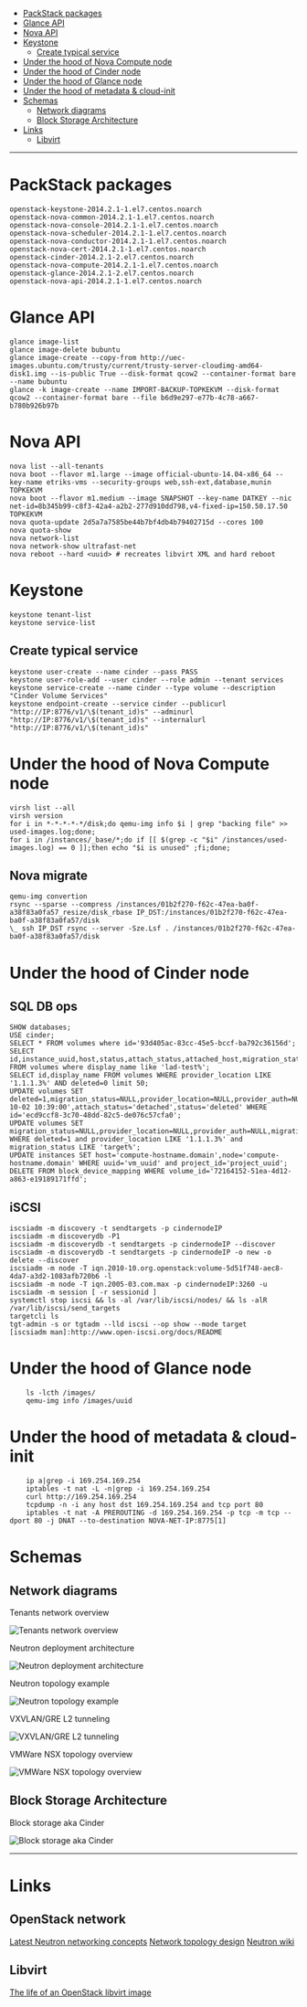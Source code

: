 <!-- TOC depth:6 withLinks:1 updateOnSave:1 -->

- [PackStack packages](#packstack-packages)
- [Glance API](#glance-api)
- [Nova API](#nova-api)
- [Keystone](#keystone)
	- [Create typical service](#create-typical-service)
- [Under the hood of Nova Compute node](#under-the-hood-of-nova-compute-node)
- [Under the hood of Cinder node](#under-the-hood-of-cinder-node)
- [Under the hood of Glance node](#under-the-hood-of-glance-node)
- [Under the hood of metadata & cloud-init](#under-the-hood-of-metadata-cloud-init)
- [Schemas](#schemas)
	- [Network diagrams](#network-diagrams)
	- [Block Storage Architecture](#block-storage-architecture)
- [Links](#links)
	- [Libvirt](#libvirt)

<!-- /TOC -->
****************************************

# PackStack packages
	openstack-keystone-2014.2.1-1.el7.centos.noarch
	openstack-nova-common-2014.2.1-1.el7.centos.noarch
	openstack-nova-console-2014.2.1-1.el7.centos.noarch
	openstack-nova-scheduler-2014.2.1-1.el7.centos.noarch
	openstack-nova-conductor-2014.2.1-1.el7.centos.noarch
	openstack-nova-cert-2014.2.1-1.el7.centos.noarch
	openstack-cinder-2014.2.1-2.el7.centos.noarch
	openstack-nova-compute-2014.2.1-1.el7.centos.noarch
	openstack-glance-2014.2.1-2.el7.centos.noarch
	openstack-nova-api-2014.2.1-1.el7.centos.noarch

# Glance API
	glance image-list
	glance image-delete bubuntu
	glance image-create --copy-from http://uec-images.ubuntu.com/trusty/current/trusty-server-cloudimg-amd64-disk1.img --is-public True --disk-format qcow2 --container-format bare --name bubuntu
	glance -k image-create --name IMPORT-BACKUP-TOPKEKVM --disk-format qcow2 --container-format bare --file b6d9e297-e77b-4c78-a667-b780b926b97b

# Nova API
	nova list --all-tenants
	nova boot --flavor m1.large --image official-ubuntu-14.04-x86_64 --key-name etriks-vms --security-groups web,ssh-ext,database,munin TOPKEKVM
	nova boot --flavor m1.medium --image SNAPSHOT --key-name DATKEY --nic net-id=8b345b99-c8f3-42a4-a2b2-277d910dd798,v4-fixed-ip=150.50.17.50 TOPKEKVM
	nova quota-update 2d5a7a7585be44b7bf4db4b79402715d --cores 100
	nova quota-show
	nova network-list
	nova network-show ultrafast-net
	nova reboot --hard <uuid> # recreates libvirt XML and hard reboot

# Keystone
	keystone tenant-list
	keystone service-list
## Create typical service
	keystone user-create --name cinder --pass PASS
	keystone user-role-add --user cinder --role admin --tenant services
	keystone service-create --name cinder --type volume --description "Cinder Volume Services"
	keystone endpoint-create --service cinder --publicurl "http://IP:8776/v1/\$(tenant_id)s" --adminurl "http://IP:8776/v1/\$(tenant_id)s" --internalurl "http://IP:8776/v1/\$(tenant_id)s"

# Under the hood of Nova Compute node
	virsh list --all
	virsh version
	for i in *-*-*-*-*/disk;do qemu-img info $i | grep "backing file" >> used-images.log;done;
	for i in /instances/_base/*;do if [[ $(grep -c "$i" /instances/used-images.log) == 0 ]];then echo "$i is unused" ;fi;done;
## Nova migrate
	qemu-img convertion
	rsync --sparse --compress /instances/01b2f270-f62c-47ea-ba0f-a38f83a0fa57_resize/disk_rbase IP_DST:/instances/01b2f270-f62c-47ea-ba0f-a38f83a0fa57/disk
	\_ ssh IP_DST rsync --server -Sze.Lsf . /instances/01b2f270-f62c-47ea-ba0f-a38f83a0fa57/disk

# Under the hood of Cinder node
## SQL DB ops
	SHOW databases;
	USE cinder;
	SELECT * FROM volumes where id='93d405ac-83cc-45e5-bccf-ba792c36156d';
	SELECT id,instance_uuid,host,status,attach_status,attached_host,migration_status FROM volumes where display_name like 'lad-test%';
	SELECT id,display_name FROM volumes WHERE provider_location LIKE '1.1.1.3%' AND deleted=0 limit 50;
	UPDATE volumes SET deleted=1,migration_status=NULL,provider_location=NULL,provider_auth=NULL,mountpoint=NULL,instance_uuid=NULL,deleted_at='2015-10-02 10:39:00',attach_status='detached',status='deleted' WHERE id='ecd9ccf8-3c70-48dd-82c5-de076c57cfa0';
	UPDATE volumes SET migration_status=NULL,provider_location=NULL,provider_auth=NULL,migration_status=NULL,mountpoint=NULL,instance_uuid=NULL,attach_status='detached' WHERE deleted=1 and provider_location LIKE '1.1.1.3%' and migration_status LIKE 'target%';
	UPDATE instances SET host='compute-hostname.domain',node='compute-hostname.domain' WHERE uuid='vm_uuid' and project_id='project_uuid';
	DELETE FROM block_device_mapping WHERE volume_id='72164152-51ea-4d12-a863-e19189171ffd';
## iSCSI
	iscsiadm -m discovery -t sendtargets -p cindernodeIP
	iscsiadm -m discoverydb -P1
	iscsiadm -m discoverydb -t sendtargets -p cindernodeIP --discover
	iscsiadm -m discoverydb -t sendtargets -p cindernodeIP -o new -o delete --discover
	iscsiadm -m node -T iqn.2010-10.org.openstack:volume-5d51f748-aec8-4da7-a3d2-1083afb720b6 -l
	iscsiadm -m node -T iqn.2005-03.com.max -p cindernodeIP:3260 -u
	iscsiadm -m session [ -r sessionid ]
	systemctl stop iscsi && ls -al /var/lib/iscsi/nodes/ && ls -alR /var/lib/iscsi/send_targets
	targetcli ls
	tgt-admin -s or tgtadm --lld iscsi --op show --mode target
	[iscsiadm man]:http://www.open-iscsi.org/docs/README

# Under the hood of Glance node
		ls -lcth /images/
		qemu-img info /images/uuid

# Under the hood of metadata & cloud-init
		ip a|grep -i 169.254.169.254
		iptables -t nat -L -n|grep -i 169.254.169.254
		curl http://169.254.169.254
		tcpdump -n -i any host dst 169.254.169.254 and tcp port 80
		iptables -t nat -A PREROUTING -d 169.254.169.254 -p tcp -m tcp --dport 80 -j DNAT --to-destination NOVA-NET-IP:8775[1]

[1]:https://github.com/openstack/nova/blob/52877cddaa1612aad24f525c55cfc03c10450360/nova/network/linux_net.py

# Schemas
## Network diagrams
Tenants network overview

![Tenants network overview](https://access.redhat.com/documentation/en-US/Red_Hat_Enterprise_Linux_OpenStack_Platform/6/html-single/Deploying_OpenStack_Learning_Environments/images/4971.png)

Neutron deployment architecture

![Neutron deployment architecture](https://access.redhat.com/documentation/en-US/Red_Hat_Enterprise_Linux_OpenStack_Platform/6/html-single/Deploying_OpenStack_Learning_Environments/images/2476.png)

Neutron topology example

![Neutron topology example](https://access.redhat.com/documentation/en-US/Red_Hat_Enterprise_Linux_OpenStack_Platform/6/html-single/Deploying_OpenStack_Learning_Environments/images/5113.png)

VXVLAN/GRE L2 tunneling

![VXVLAN/GRE L2 tunneling](https://access.redhat.com/documentation/en-US/Red_Hat_Enterprise_Linux_OpenStack_Platform/6/html-single/Deploying_OpenStack_Learning_Environments/images/4780.png)

VMWare NSX topology overview

![VMWare NSX topology overview](https://access.redhat.com/documentation/en-US/Red_Hat_Enterprise_Linux_OpenStack_Platform/6/html-single/Deploying_OpenStack_Learning_Environments/images/5194.png)
## Block Storage Architecture

Block storage aka Cinder

![Block storage aka Cinder](https://access.redhat.com/documentation/en-US/Red_Hat_Enterprise_Linux_OpenStack_Platform/6/html-single/Deploying_OpenStack_Learning_Environments/images/2638.png)

***************

# Links
## OpenStack network
[Latest Neutron networking concepts](http://docs.openstack.org/networking-guide/)
[Network topology design](http://docs.openstack.org/openstack-ops/content/network_design.html#network_topology)
[Neutron wiki](https://wiki.openstack.org/wiki/Neutron)
## Libvirt
[The life of an OpenStack libvirt image](http://www.pixelbeat.org/docs/openstack_libvirt_images/)
